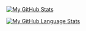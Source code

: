 [![My GitHub Stats](https://github-readme-stats.vercel.app/api/?username=cyclone-github&count_private=true&theme=gruvbox&show_icons=true&rank_icon=github)]()

[![My GitHub Language Stats](https://github-readme-stats.vercel.app/api/top-langs/?username=cyclone-github&langs_count=7&hide=bash,batchfile,raku&theme=gruvbox&layout=donut&show_icons=true)]()
<!--
**cyclone-github/cyclone-github** is a ✨ _special_ ✨ repository because its `README.md` (this file) appears on your GitHub profile.

Here are some ideas to get you started:

- 🔭 I’m currently working on ...
- 🌱 I’m currently learning ...
- 👯 I’m looking to collaborate on ...
- 🤔 I’m looking for help with ...
- 💬 Ask me about ...
- 📫 How to reach me: https://infosec.exchange/@cyclone
- ⚡ Fun fact: ...
-->

